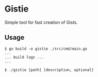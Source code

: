# Gistie

Simple tool for fast creation of Gists.

## Usage

```console
$ go build -o gistie ./src/cmd/main.go
...
... build logs ...
...

$ ./gistie [path] [description, optional]
```
